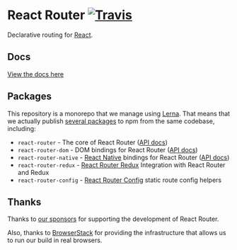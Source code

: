 # React Router [![Travis][build-badge]][build]

[build-badge]: https://img.shields.io/travis/ReactTraining/react-router/v4.svg?style=flat-square
[build]: https://travis-ci.org/ReactTraining/react-router

Declarative routing for [React](https://facebook.github.io/react).

## Docs

[View the docs here](https://reacttraining.com/react-router)

## Packages

This repository is a monorepo that we manage using [Lerna](https://github.com/lerna/lerna). That means that we actually publish [several packages](https://github.com/ReactTraining/react-router/tree/v4/packages) to npm from the same codebase, including: 

- `react-router` - The core of React Router ([API docs](https://reacttraining.com/react-router/core/guides/quick-start))
- `react-router-dom` - DOM bindings for React Router ([API docs](https://reacttraining.com/react-router/web/guides/quick-start))
- `react-router-native` - [React Native](https://facebook.github.io/react-native/) bindings for React Router ([API docs](https://reacttraining.com/react-router/native/guides/quick-start))
- `react-router-redux` - [React Router Redux](packages/react-router-redux) Integration with React Router and Redux
- `react-router-config` - [React Router Config](packages/react-router-config) static route config helpers

## Thanks

Thanks to [our sponsors](/SPONSORS.md) for supporting the development of React Router.

Also, thanks to [BrowserStack](https://www.browserstack.com/) for providing the infrastructure that allows us to run our build in real browsers.
